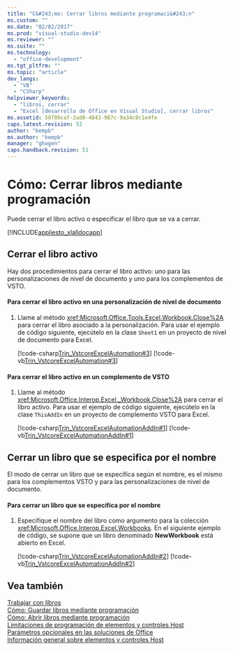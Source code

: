 ```yaml
---
title: "C&#243;mo: Cerrar libros mediante programaci&#243;n"
ms.custom: ""
ms.date: "02/02/2017"
ms.prod: "visual-studio-dev14"
ms.reviewer: ""
ms.suite: ""
ms.technology: 
  - "office-development"
ms.tgt_pltfrm: ""
ms.topic: "article"
dev_langs: 
  - "VB"
  - "CSharp"
helpviewer_keywords: 
  - "libros, cerrar"
  - "Excel [desarrollo de Office en Visual Studio], cerrar libros"
ms.assetid: 50709caf-2ad8-4843-987c-9a34c8c1e4fe
caps.latest.revision: 52
author: "kempb"
ms.author: "kempb"
manager: "ghogen"
caps.handback.revision: 51
---
```

# C&#243;mo: Cerrar libros mediante programaci&#243;n
  Puede cerrar el libro activo o especificar el libro que se va a cerrar.  
  
 [!INCLUDE[appliesto_xlalldocapp](../vsto/includes/appliesto-xlalldocapp-md.md)]  
  
## Cerrar el libro activo  
 Hay dos procedimientos para cerrar el libro activo: uno para las personalizaciones de nivel de documento y uno para los complementos de VSTO.  
  
#### Para cerrar el libro activo en una personalización de nivel de documento  
  
1.  Llame al método <xref:Microsoft.Office.Tools.Excel.Workbook.Close%2A> para cerrar el libro asociado a la personalización. Para usar el ejemplo de código siguiente, ejecútelo en la clase `Sheet1` en un proyecto de nivel de documento para Excel.  
  
     [!code-csharp[Trin_VstcoreExcelAutomation#3](../snippets/csharp/VS_Snippets_OfficeSP/Trin_VstcoreExcelAutomation/CS/Sheet1.cs#3)]
     [!code-vb[Trin_VstcoreExcelAutomation#3](../snippets/visualbasic/VS_Snippets_OfficeSP/Trin_VstcoreExcelAutomation/VB/Sheet1.vb#3)]  
  
#### Para cerrar el libro activo en un complemento de VSTO  
  
1.  Llame al método <xref:Microsoft.Office.Interop.Excel._Workbook.Close%2A> para cerrar el libro activo. Para usar el ejemplo de código siguiente, ejecútelo en la clase `ThisAddIn` en un proyecto de complemento VSTO para Excel.  
  
     [!code-csharp[Trin_VstcoreExcelAutomationAddIn#1](../snippets/csharp/VS_Snippets_OfficeSP/Trin_VstcoreExcelAutomationAddIn/CS/ThisAddIn.cs#1)]
     [!code-vb[Trin_VstcoreExcelAutomationAddIn#1](../snippets/visualbasic/VS_Snippets_OfficeSP/Trin_VstcoreExcelAutomationAddIn/VB/ThisAddIn.vb#1)]  
  
## Cerrar un libro que se especifica por el nombre  
 El modo de cerrar un libro que se especifica según el nombre, es el mismo para los complementos VSTO y para las personalizaciones de nivel de documento.  
  
#### Para cerrar un libro que se especifica por el nombre  
  
1.  Especifique el nombre del libro como argumento para la colección <xref:Microsoft.Office.Interop.Excel.Workbooks>. En el siguiente ejemplo de código, se supone que un libro denominado **NewWorkbook** está abierto en Excel.  
  
     [!code-csharp[Trin_VstcoreExcelAutomationAddIn#2](../snippets/csharp/VS_Snippets_OfficeSP/Trin_VstcoreExcelAutomationAddIn/CS/ThisAddIn.cs#2)]
     [!code-vb[Trin_VstcoreExcelAutomationAddIn#2](../snippets/visualbasic/VS_Snippets_OfficeSP/Trin_VstcoreExcelAutomationAddIn/VB/ThisAddIn.vb#2)]  
  
## Vea también  
 [Trabajar con libros](../vsto/working-with-workbooks.md)   
 [Cómo: Guardar libros mediante programación](../vsto/how-to-programmatically-save-workbooks.md)   
 [Cómo: Abrir libros mediante programación](../vsto/how-to-programmatically-open-workbooks.md)   
 [Limitaciones de programación de elementos y controles Host](../vsto/programmatic-limitations-of-host-items-and-host-controls.md)   
 [Parámetros opcionales en las soluciones de Office](../vsto/optional-parameters-in-office-solutions.md)   
 [Información general sobre elementos y controles Host](../vsto/host-items-and-host-controls-overview.md)  
  
  